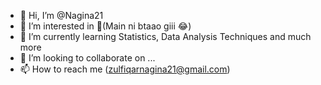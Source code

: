 - 👋 Hi, I’m @Nagina21
- 👀 I’m interested in 🤔(Main ni btaao giii 😂)
- 🌱 I’m currently learning Statistics, Data Analysis Techniques and much more
- 💞️ I’m looking to collaborate on ...
- 📫 How to reach me (zulfiqarnagina21@gmail.com)

<!---
Nagina21/Nagina21 is a ✨ special ✨ repository because its `README.md` (this file) appears on your GitHub profile.
You can click the Preview link to take a look at your changes.
--->
